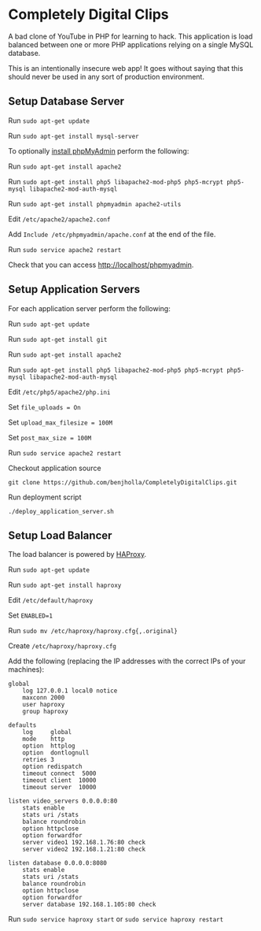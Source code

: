 # Completely Digital Clips
A bad clone of YouTube in PHP for learning to hack.  This application is load balanced between one or more PHP applications relying on a single MySQL database.

This is an intentionally insecure web app!  It goes without saying that this should never be used in any sort of production environment.

## Setup Database Server

Run `sudo apt-get update`

Run `sudo apt-get install mysql-server`

To optionally [install phpMyAdmin](https://www.digitalocean.com/community/tutorials/how-to-install-and-secure-phpmyadmin-on-ubuntu-12-04) perform the following:

Run `sudo apt-get install apache2`

Run `sudo apt-get install php5 libapache2-mod-php5 php5-mcrypt php5-mysql libapache2-mod-auth-mysql`

Run `sudo apt-get install phpmyadmin apache2-utils`

Edit `/etc/apache2/apache2.conf`

Add `Include /etc/phpmyadmin/apache.conf` at the end of the file.

Run `sudo service apache2 restart`

Check that you can access [http://localhost/phpmyadmin](http://localhost/phpmyadmin).

## Setup Application Servers

For each application server perform the following:

Run `sudo apt-get update`

Run `sudo apt-get install git`

Run `sudo apt-get install apache2`

Run `sudo apt-get install php5 libapache2-mod-php5 php5-mcrypt php5-mysql libapache2-mod-auth-mysql`

Edit `/etc/php5/apache2/php.ini`

Set `file_uploads = On`

Set `upload_max_filesize = 100M`

Set `post_max_size = 100M`

Run `sudo service apache2 restart`

Checkout application source

`git clone https://github.com/benjholla/CompletelyDigitalClips.git`

Run deployment script

`./deploy_application_server.sh`

## Setup Load Balancer

The load balancer is powered by [HAProxy](https://www.digitalocean.com/community/tutorials/how-to-use-haproxy-to-set-up-http-load-balancing-on-an-ubuntu-vps).

Run `sudo apt-get update`

Run `sudo apt-get install haproxy`

Edit `/etc/default/haproxy`

Set `ENABLED=1`

Run `sudo mv /etc/haproxy/haproxy.cfg{,.original}`

Create `/etc/haproxy/haproxy.cfg`

Add the following (replacing the IP addresses with the correct IPs of your machines):

	global
	    log 127.0.0.1 local0 notice
	    maxconn 2000
	    user haproxy
	    group haproxy
	
	defaults
	    log     global
	    mode    http
	    option  httplog
	    option  dontlognull
	    retries 3
	    option redispatch
	    timeout connect  5000
	    timeout client  10000
	    timeout server  10000
	
	listen video_servers 0.0.0.0:80
	    stats enable
	    stats uri /stats
	    balance roundrobin
	    option httpclose
	    option forwardfor
	    server video1 192.168.1.76:80 check
	    server video2 192.168.1.21:80 check
	
	listen database 0.0.0.0:8080
	    stats enable
	    stats uri /stats
	    balance roundrobin
	    option httpclose
	    option forwardfor
	    server database 192.168.1.105:80 check

Run `sudo service haproxy start` or `sudo service haproxy restart`
